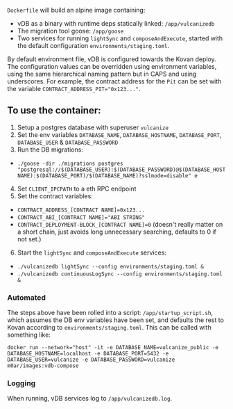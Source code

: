 `Dockerfile` will build an alpine image containing:
- vDB as a binary with runtime deps statically linked: `/app/vulcanizedb`
- The migration tool goose: `/app/goose`
- Two services for running `lightSync` and `composeAndExecute`, started with the default configuration `environments/staging.toml`.

By default environment file, vDB is configured towards the Kovan deploy. The configuration values can be overridden using environment variables, using the same hierarchical naming pattern but in CAPS and using underscores. For example, the contract address for the `Pit` can be set with the variable `CONTRACT_ADDRESS_PIT="0x123..."`.

## To use the container:
1. Setup a postgres database with superuser `vulcanize`
2. Set the env variables `DATABASE_NAME`, `DATABASE_HOSTNAME`,
  `DATABASE_PORT`, `DATABASE_USER` & `DATABASE_PASSWORD`
3. Run the DB migrations:
  * `./goose -dir ./migrations postgres "postgresql://$(DATABASE_USER):$(DATABASE_PASSWORD)@$(DATABASE_HOSTNAME):$(DATABASE_PORT)/$(DATABASE_NAME)?sslmode=disable"
e`
4. Set `CLIENT_IPCPATH` to a eth RPC endpoint
5. Set the contract variables:
  * `CONTRACT_ADDRESS_[CONTRACT NAME]=0x123...`
  * `CONTRACT_ABI_[CONTRACT NAME]="ABI STRING"`
  * `CONTRACT_DEPLOYMENT-BLOCK_[CONTRACT NAME]=0` (doesn't really matter on a short chain, just avoids long unnecessary searching, defaults to 0 if not set.)
6. Start the `lightSync` and `composeAndExecute` services:
  * `./vulcanizedb lightSync --config environments/staging.toml &`
  * `./vulcanizedb continuousLogSync --config environments/staging.toml &`

### Automated
The steps above have been rolled into a script: `/app/startup_script.sh`, which assumes the DB env variables have been set, and defaults the rest to Kovan according to `environments/staging.toml`. This can be called with something like:

`docker run --network="host" -it -e DATABASE_NAME=vulcanize_public -e DATABASE_HOSTNAME=localhost -e DATABASE_PORT=5432 -e DATABASE_USER=vulcanize -e DATABASE_PASSWORD=vulcanize m0ar/images:vdb-compose`

### Logging
When running, vDB services log to `/app/vulcanizedb.log`.

